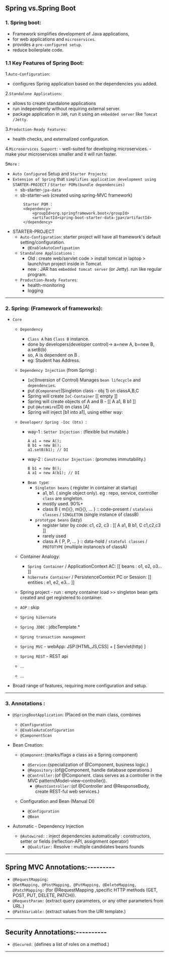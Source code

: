 ##  Spring vs.Spring Boot


### 1.  Spring boot:
- Framework simplifies development of Java applications, 
- for web applications and `microservices`. 
- provides a `pre-configured setup`.
- reduce boilerplate code.

### 1.1 Key Features of Spring Boot:
1.`Auto-Configuration`:
   - configures Spring application based on the dependencies you added.
   
2.`Standalone Applications`:
   - allows to create standalone applications 
   - run independently without requiring external  server.
   - package application in `JAR`, run it using an `embedded server` like `Tomcat /Jetty`.

3.`Production-Ready Features`:
   - health checks, and externalized configuration.
   
4.`Microservices Support`:
    - well-suited for developing microservices.
    - make your microservices smaller and it will run faster.

5`More` : 
- `Auto Configured` Setup and `Starter Projects`:
- `Extension of Spring` that `simplifies application development using STARTER-PROJECT` / `Starter POMs(bundle dependencies)`
    - sb-starter-`jpa-data`
    - sb-starter-`web` (created using spring-MVC framework)

```
		Starter POM : 
		<dependency>
			<groupId>org.springframework.boot</groupId>
			<artifactId>spring-boot-starter-data-jpa</artifactId>
		</dependency>
```

- STARTER-PROJECT
    - `Auto-Configuration`:  starter project will have all framework's default setting/configuration.
        - `@EnableAutoConfiguation`
    - `Standalone Applications` :
        - Old : create web/servlet code >  install tomcat in laptop > launch/run project inside in Tomcat.
        - new : JAR has `embedded tomcat server` (or Jetty). run like regular program.
    - `Production-Ready Features`:
        - health-monitoring
        - logging

---


### 2. Spring: (Framework of frameworks):
- `Core` 
    - `Dependency` 
      - `Class A` has `Class B` instance.
      -  done by developers(developer control)-> a=new A, b=new B, a.setB(b)
      - so, A is dependent on B .
      - eg: Student has Address.
    - `Dependency Injection` (from Spring) :
      - `IoC`(Inversion of Control) Manages `bean lifecycle` and `dependencies`.
      - put `@Componenet`(Singleton class - obj 1) on classA,B,C
      - Spring will create `IoC-Container` [[ empty ]] 
      - Spring will create objects of A and B - [[ A a1, B b1 ]]
      - put `@AutoWire`(DI) on class [A]
      - Spring will inject [b1 into a1], using either way:
    - `Developer/ Spring -Ioc (bts) `: 
        - way-1 : `Setter Injection` : (flexible but mutable.)
          ```
          A a1 = new A();
          B b1 = new B();
          a1.setB(b1); // DI
          ```
        - way-2 : `Constructor Injection` : (promotes immutability.)
          ```
          B b1 = new B();
          A a1 = new A(b1); // DI
          ```
      - `Bean type`:
        - `Singleton beans` ( register in container at startup) 
          - a1, b1. ( single object only). eg : repo, service, controller `class` are singleton.
          - mostly used. 90%+
          - class B { m(){}, m(){}, ... } :: code-present / `stateless classes` / `SINGLETON` (single instance of classB)
        - `prototype beans` (lazy) 
          - register later by code:  c1, c2, c3 : [[ A a1, B b1, C c1,c2,c3 ]]
          - rarely used
          - class A { P, P, ... } :: data-hold / `stateful classes` / `PROTOTYPE` (multiple instance/s of classA)
      
    - Container Analogy:  
      - `Spring Container` / ApplicationContext AC: [[ beans : o1, o2, o3...    ]]
      - `hibernate Container` / PersistenceContext PC or Session: [[ entities : e1, e2, e3...    ]]
    
    - Spring project - run : empty container load >>  singleton bean gets created and get registered to container.
      
  - `AOP` : skip
  - `Spring hibernate`
  - `Spring JDBC` : jdbcTemplate.*
  - `Spring transaction management`
  - `Spring MVC` - webApp:  JSP:[HTML,JS,CSS] + [ Servlet(http) ]
  - `Spring REST` - REST api
  - ...
  - ...

- Broad range of features, requiring more configuration and setup.

---

### 3. Annotations :
- `@SpringBootApplication`: (Placed on the main class, combines 
    - `@Configuration` 
    - `@EnableAutoConfiguration`
    - `@ComponentScan`

- Bean Creation:
  - `@Component:`(marks/flags a class as a Spring component)
    - `@Service:`(specialization of @Component, business logic.)
    - `@Repository:`(of@Component, handle database operations.)
    - `@Controller:`(of @Component. class serves as a controller in the MVC pattern(Model–view–controller)).
      - `@RestController:`(of @Controller and @ResponseBody, create REST-ful web services.)

  - Configuration and Bean (Manual DI)
    - `@Configuration`
    - `@Bean`

- Automatic - Dependency Injection
  - `@Autowired:` : inject dependencies automatically : constructors, setter  or fields (reflection-API, assignment operator)
    - `@Qualifier:` Resolve : multiple candidates beans founds

---
## Spring MVC Annotations:---------
- `@RequestMapping:`
- `@GetMapping, @PostMapping, @PutMapping, @DeleteMapping, @PatchMapping:` (for @RequestMapping ,specific HTTP methods (GET, POST, PUT, DELETE, PATCH)).
- `@RequestParam:`  (extract query parameters, or any other parameters from URL.)
- `@PathVariable:` (extract values from the URI template.)
---

## Security Annotations:----------
- `@Secured:` (defines a list of roles on a method.)

---




